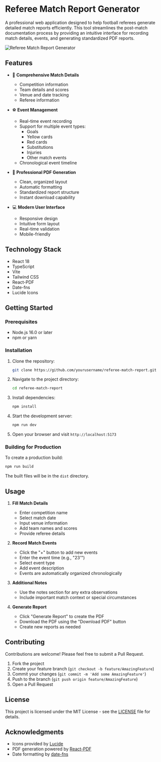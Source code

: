 # Referee Match Report Generator

A professional web application designed to help football referees generate detailed match reports efficiently. This tool streamlines the post-match documentation process by providing an intuitive interface for recording match details, events, and generating standardized PDF reports.

![Referee Match Report Generator](https://images.unsplash.com/photo-1579952363873-27f3bade9f55?auto=format&fit=crop&q=80&w=1200)

## Features

- 📝 **Comprehensive Match Details**
  - Competition information
  - Team details and scores
  - Venue and date tracking
  - Referee information

- ⚽ **Event Management**
  - Real-time event recording
  - Support for multiple event types:
    - Goals
    - Yellow cards
    - Red cards
    - Substitutions
    - Injuries
    - Other match events
  - Chronological event timeline

- 📄 **Professional PDF Generation**
  - Clean, organized layout
  - Automatic formatting
  - Standardized report structure
  - Instant download capability

- 💻 **Modern User Interface**
  - Responsive design
  - Intuitive form layout
  - Real-time validation
  - Mobile-friendly

## Technology Stack

- React 18
- TypeScript
- Vite
- Tailwind CSS
- React-PDF
- Date-fns
- Lucide Icons

## Getting Started

### Prerequisites

- Node.js 16.0 or later
- npm or yarn

### Installation

1. Clone the repository:
   ```bash
   git clone https://github.com/yourusername/referee-match-report.git
   ```

2. Navigate to the project directory:
   ```bash
   cd referee-match-report
   ```

3. Install dependencies:
   ```bash
   npm install
   ```

4. Start the development server:
   ```bash
   npm run dev
   ```

5. Open your browser and visit `http://localhost:5173`

### Building for Production

To create a production build:

```bash
npm run build
```

The built files will be in the `dist` directory.

## Usage

1. **Fill Match Details**
   - Enter competition name
   - Select match date
   - Input venue information
   - Add team names and scores
   - Provide referee details

2. **Record Match Events**
   - Click the "+" button to add new events
   - Enter the event time (e.g., "23'")
   - Select event type
   - Add event description
   - Events are automatically organized chronologically

3. **Additional Notes**
   - Use the notes section for any extra observations
   - Include important match context or special circumstances

4. **Generate Report**
   - Click "Generate Report" to create the PDF
   - Download the PDF using the "Download PDF" button
   - Create new reports as needed

## Contributing

Contributions are welcome! Please feel free to submit a Pull Request.

1. Fork the project
2. Create your feature branch (`git checkout -b feature/AmazingFeature`)
3. Commit your changes (`git commit -m 'Add some AmazingFeature'`)
4. Push to the branch (`git push origin feature/AmazingFeature`)
5. Open a Pull Request

## License

This project is licensed under the MIT License - see the [LICENSE](LICENSE) file for details.

## Acknowledgments

- Icons provided by [Lucide](https://lucide.dev/)
- PDF generation powered by [React-PDF](https://react-pdf.org/)
- Date formatting by [date-fns](https://date-fns.org/)
